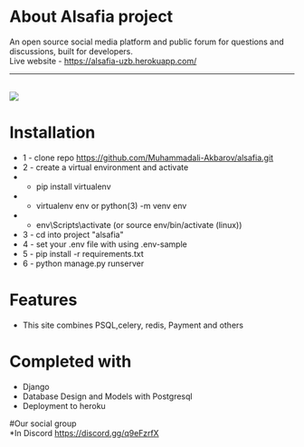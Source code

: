 # About Alsafia project
An open source social media platform and public forum for questions and discussions, built for developers. <br>
Live website - https://alsafia-uzb.herokuapp.com/ <hr><br>
<img src="./static/logo.png">


# Installation
* 1 - clone repo https://github.com/Muhammadali-Akbarov/alsafia.git
* 2 - create a virtual environment and activate
*  - pip install virtualenv
*  - virtualenv env or python(3) -m venv env
*  - env\Scripts\activate  (or source env/bin/activate (linux))
* 3 - cd into project "alsafia"
* 4 - set your .env file with using .env-sample
* 5 - pip install -r requirements.txt
* 6 - python manage.py runserver


# Features
* This site combines PSQL,celery, redis, Payment and others


# Completed with
* Django 
* Database Design and Models with Postgresql
* Deployment to heroku

#Our social group <br>
*In Discord  https://discord.gg/q9eFzrfX


